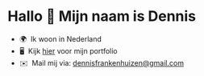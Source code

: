 Hallo 👋 Mijn naam is Dennis
=====================================

* 🌍  Ik woon in Nederland
* 🖥️  Kijk [hier](https://dennisfrankenhuizen.nl) voor mijn portfolio
* ✉️  Mail mij via: [dennisfrankenhuizen@gmail.com](mailto:dennisfrankenhuizen@gmail.com)

